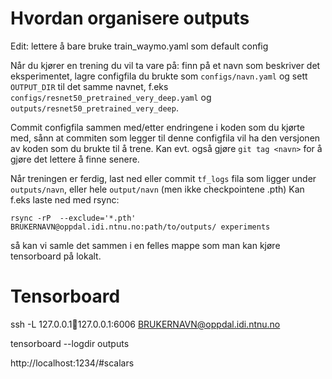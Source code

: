 # Hvordan organisere outputs
Edit: lettere å bare bruke train_waymo.yaml som default config

Når du kjører en trening du vil ta vare på: finn på et navn som beskriver det eksperimentet, lagre configfila du brukte som `configs/navn.yaml` og sett `OUTPUT_DIR` til det samme navnet, f.eks `configs/resnet50_pretrained_very_deep.yaml` og `outputs/resnet50_pretrained_very_deep`.

Commit configfila sammen med/etter endringene i koden som du kjørte med, sånn at commiten som legger til denne configfila vil ha den versjonen av koden som du brukte til å trene. Kan evt. også gjøre `git tag <navn>` for å gjøre det lettere å finne senere.

Når treningen er ferdig, last ned eller commit `tf_logs` fila som ligger under `outputs/navn`, eller hele `output/navn` (men ikke checkpointene .pth) Kan f.eks laste ned med rsync:

`rsync -rP  --exclude='*.pth' BRUKERNAVN@oppdal.idi.ntnu.no:path/to/outputs/ experiments`

så kan vi samle det sammen i en felles mappe som man kan kjøre tensorboard på lokalt.

# Tensorboard

ssh -L 127.0.0.1:1234:127.0.0.1:6006 BRUKERNAVN@oppdal.idi.ntnu.no

tensorboard --logdir outputs



 http://localhost:1234/#scalars
